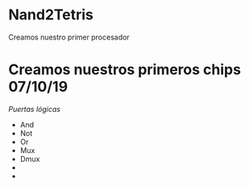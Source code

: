 # Nand2Tetris
Creamos nuestro primer procesador
# Creamos nuestros primeros chips 07/10/19
*Puertas lógicas*
- And
- Not
- Or
- Mux
- Dmux
- 
-
